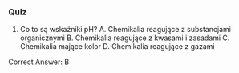  ### Quiz

1. Co to są wskaźniki pH?
A. Chemikalia reagujące z substancjami organicznymi
B. Chemikalia reagujące z kwasami i zasadami
C. Chemikalia mające kolor
D. Chemikalia reagujące z gazami

Correct Answer: B
